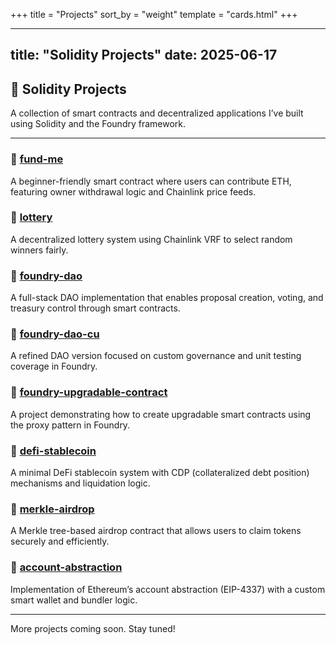 +++
title = "Projects"
sort_by = "weight"
template = "cards.html"
+++

---
title: "Solidity Projects"
date: 2025-06-17
---

## 🧱 Solidity Projects

A collection of smart contracts and decentralized applications I’ve built using Solidity and the Foundry framework.

---

### 🔗 [fund-me](https://github.com/4l0n3r/fund-me)
A beginner-friendly smart contract where users can contribute ETH, featuring owner withdrawal logic and Chainlink price feeds.

### 🔗 [lottery](https://github.com/4l0n3r/lottery)
A decentralized lottery system using Chainlink VRF to select random winners fairly.

### 🔗 [foundry-dao](https://github.com/4l0n3r/foundry-dao)
A full-stack DAO implementation that enables proposal creation, voting, and treasury control through smart contracts.

### 🔗 [foundry-dao-cu](https://github.com/4l0n3r/foundry-dao-cu)
A refined DAO version focused on custom governance and unit testing coverage in Foundry.

### 🔗 [foundry-upgradable-contract](https://github.com/4l0n3r/foundry-upgradable-contract)
A project demonstrating how to create upgradable smart contracts using the proxy pattern in Foundry.

### 🔗 [defi-stablecoin](https://github.com/4l0n3r/defi-stablecoin)
A minimal DeFi stablecoin system with CDP (collateralized debt position) mechanisms and liquidation logic.

### 🔗 [merkle-airdrop](https://github.com/4l0n3r/merkle-airdrop)
A Merkle tree-based airdrop contract that allows users to claim tokens securely and efficiently.

### 🔗 [account-abstraction](https://github.com/4l0n3r/account-abstraction)
Implementation of Ethereum’s account abstraction (EIP-4337) with a custom smart wallet and bundler logic.

---

More projects coming soon. Stay tuned!
